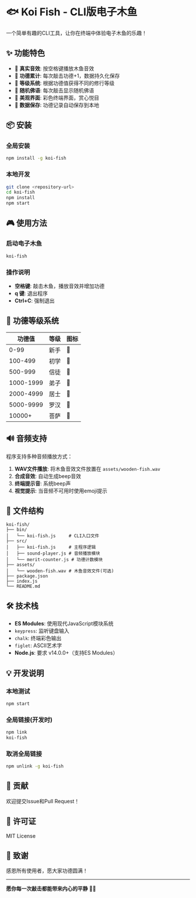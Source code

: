 # 🐟 Koi Fish - CLI版电子木鱼

一个简单有趣的CLI工具，让你在终端中体验电子木鱼的乐趣！

## ✨ 功能特色

- 🔔 **真实音效**: 按空格键播放木鱼音效
- 📿 **功德累计**: 每次敲击功德+1，数据持久化保存
- 🏮 **等级系统**: 根据功德值获得不同的修行等级
- 💫 **随机佛语**: 每次敲击显示随机佛语
- 🌸 **美观界面**: 彩色终端界面，赏心悦目
- 💾 **数据保存**: 功德记录自动保存到本地

## 📦 安装

### 全局安装
```bash
npm install -g koi-fish
```

### 本地开发
```bash
git clone <repository-url>
cd koi-fish
npm install
npm start
```

## 🎮 使用方法

### 启动电子木鱼
```bash
koi-fish
```

### 操作说明
- **空格键**: 敲击木鱼，播放音效并增加功德
- **q 键**: 退出程序
- **Ctrl+C**: 强制退出

## 🏮 功德等级系统

| 功德值 | 等级 | 图标 |
|--------|------|------|
| 0-99   | 新手 | 🌿 |
| 100-499| 初学 | 🌾 |
| 500-999| 信徒 | 🌱 |
| 1000-1999| 弟子 | 🌸 |
| 2000-4999| 居士 | 🍃 |
| 5000-9999| 罗汉 | 🎋 |
| 10000+ | 菩萨 | 🏮 |

## 🔊 音频支持

程序支持多种音频播放方式：
1. **WAV文件播放**: 将木鱼音效文件放置在 `assets/wooden-fish.wav`
2. **合成音效**: 自动生成beep音效
3. **终端提示音**: 系统beep声
4. **视觉提示**: 当音频不可用时使用emoji提示

## 📁 文件结构

```
koi-fish/
├── bin/
│   └── koi-fish.js     # CLI入口文件
├── src/
│   ├── koi-fish.js     # 主程序逻辑
│   ├── sound-player.js # 音频播放模块
│   └── merit-counter.js # 功德计数模块
├── assets/
│   └── wooden-fish.wav # 木鱼音效文件(可选)
├── package.json
├── index.js
└── README.md
```

## 🛠️ 技术栈

- **ES Modules**: 使用现代JavaScript模块系统
- `keypress`: 监听键盘输入
- `chalk`: 终端彩色输出
- `figlet`: ASCII艺术字
- **Node.js**: 要求 v14.0.0+（支持ES Modules）

## 💡 开发说明

### 本地测试
```bash
npm start
```

### 全局链接(开发时)
```bash
npm link
koi-fish
```

### 取消全局链接
```bash
npm unlink -g koi-fish
```

## 🤝 贡献

欢迎提交Issue和Pull Request！

## 📄 许可证

MIT License

## 🙏 致谢

感恩所有使用者，愿大家功德圆满！

---

**愿你每一次敲击都能带来内心的平静** 🧘‍♀️